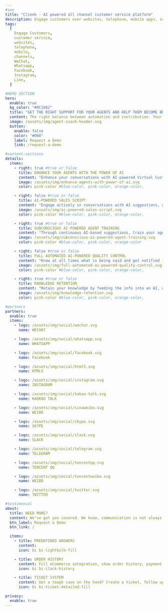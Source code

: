 ```yaml
---
#seo
title: "Clienk - AI powered all channel customer service platform"
description: Engage customers over websites, telephone, mobile apps, social media channels like WeChat, Whatsapp, Facebook, Instagram and many other popular messaging apps.
tags:
  [
    Engage Customers,
    customer service,
    websites,
    telephone,
    mobile,
    channels,
    WeChat,
    Whatsapp,
    Facebook,
    Instagram,
    Line,
  ]

#HERO SECTION
hero:
  enable: true
  bg_color: "#9C1662"
  title: "GET THE RIGHT SUPPORT FOR YOUR AGENTS AND HELP THEM BECOME BRILLIANT"
  content: The right balance between automation and contribution. Your agents can team up with AI Virtual Assistants that will support them along their days of customer care heroes.
  image: /assets/img/agent-coach-header.svg
  button:
    enable: false
    color: "#000"
    label: Request a Demo
    link: /request-a-demo

#content-sections
details:
  items:
    - right: true #true or false
      title: ENHANCE YOUR AGENTS WITH THE POWER OF AI
      content: "Enhance your conversations with AI-powered Virtual Customer Care & Sales Assistants. It is easy, we do it all the time!"
      image: /assets/img/enhance-agents-with-power-of-ai.svg
      color: pink-color #blue-color, pink-color, orange-color,

    - right: false #true or false
      title: AI-POWERED SALES SCRIPT
      content: "Engage actively in conversations with AI suggestions, guiding your agents to bring the customer down the Funnel."
      image: /assets/img/ai-powered-sales-script.svg
      color: pink-color #blue-color, pink-color, orange-color,

    - right: true #true or false
      title: SUBCONSCIOUS AI-POWERED AGENT TRAINING
      content: "Through continuous AI-based suggestions, train your agents to become experts in days. Zero training investment, maximum outcome!"
      image: /assets/img/subconscious-ai-powered-agent-training.svg
      color: pink-color #blue-color, pink-color, orange-color

    - right: false #true or false
      title: FULL AUTOMATED AI-POWERED QUALITY CONTROL
      content: "Know at all times what is being said and get notified if things don’t go as you wish. Your Brands Tone and Voice is at stake. Don’t let that become a risk."
      image: /assets/img/full-automated-ai-powered-quality-control.svg
      color: pink-color #blue-color, pink-color, orange-color,

    - right: true #true or false
      title: KNOWLEDGE RETENTION
      content: "Retain your knowledge by feeding the info into an AI, with feedback to all your agents on the stage."
      image: /assets/img/knowledge-retention.svg
      color: pink-color #blue-color, pink-color, orange-color,

#partners
partners:
  enable: true
  items:
    - logo: /assets/img/social/wechat.svg
      name: WECHAT

    - logo: /assets/img/social/whatsapp.svg
      name: WHATSAPP

    - logo: /assets/img/social/facebook.svg
      name: Facebook

    - logo: /assets/img/social/html5.svg
      name: HTML5

    - logo: /assets/img/social/instagram.svg
      name: INSTAGRAM

    - logo: /assets/img/social/kakao-talk.svg
      name: KAOKAO TALK

    - logo: /assets/img/social/sinaweibo.svg
      name: WEIBO

    - logo: /assets/img/social/skype.svg
      name: SKYPE

    - logo: /assets/img/social/slack.svg
      name: SLACK

    - logo: /assets/img/social/telegram.svg
      name: TELEGRAM

    - logo: /assets/img/social/tencentqq.svg
      name: TENCENT QQ

    - logo: /assets/img/social/tencentweibo.svg
      name: WEIBO

    - logo: /assets/img/social/twitter.svg
      name: TWITTER

#testimonial
about:
  title: NEED MORE?
  content: We’ve got you covered. We know, communication is not always on live chat. Clienk also lets you attend to your social media comments and ask for some feedback to your customers without having to use any other tool
  btn_label: Request a Demo
  btn_link: /

  items:
    - title: PREDEFINED ANSWERS
      content:
      icon: bi bi-lightbulb-fill

    - title: ORDER HISTORY
      content: Full eCommerce integration, show order history, payment status, whatever is needed. All on the same screen.
      icon: bi bi-clock-history

    - title: TICKET SYSTEM
      content: Got a tough case on the hand? Create a ticket, follow up or delegate the conversation to another department.
      icon: bi bi-ticket-detailed-fill

privacy:
  enable: true
---
```


